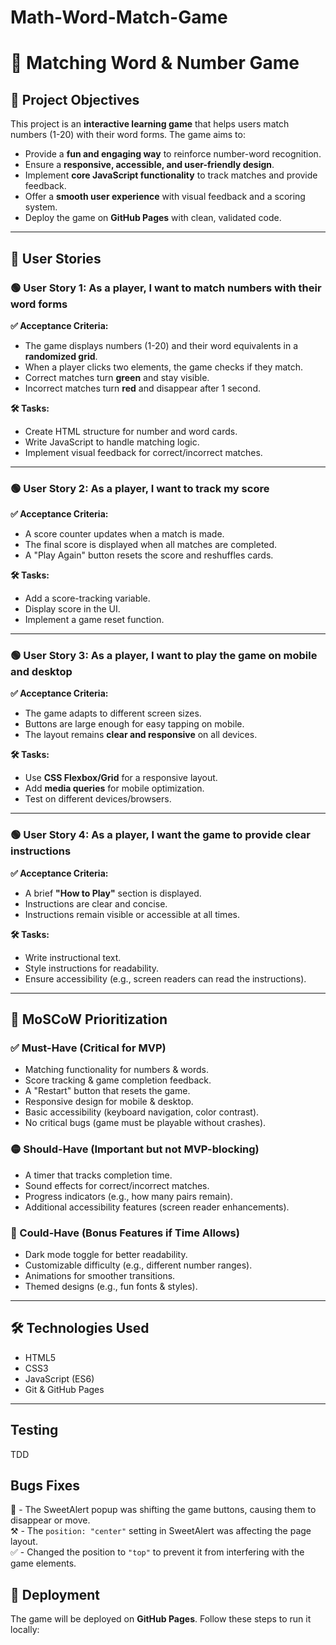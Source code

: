 # Math-Word-Match-Game

# 📌 Matching Word & Number Game  

## 📝 Project Objectives  
This project is an **interactive learning game** that helps users match numbers (1-20) with their word forms. The game aims to:  

- Provide a **fun and engaging way** to reinforce number-word recognition.  
- Ensure a **responsive, accessible, and user-friendly design**.  
- Implement **core JavaScript functionality** to track matches and provide feedback.  
- Offer a **smooth user experience** with visual feedback and a scoring system.  
- Deploy the game on **GitHub Pages** with clean, validated code.  

---

## 📖 User Stories  

### 🟢 User Story 1: As a player, I want to match numbers with their word forms  
**✅ Acceptance Criteria:**  
- The game displays numbers (1-20) and their word equivalents in a **randomized grid**.  
- When a player clicks two elements, the game checks if they match.  
- Correct matches turn **green** and stay visible.  
- Incorrect matches turn **red** and disappear after 1 second.  

**🛠 Tasks:**  
- Create HTML structure for number and word cards.  
- Write JavaScript to handle matching logic.  
- Implement visual feedback for correct/incorrect matches.  

---

### 🟢 User Story 2: As a player, I want to track my score  
**✅ Acceptance Criteria:**  
- A score counter updates when a match is made.  
- The final score is displayed when all matches are completed.  
- A "Play Again" button resets the score and reshuffles cards.  

**🛠 Tasks:**  
- Add a score-tracking variable.  
- Display score in the UI.  
- Implement a game reset function.  

---

### 🟢 User Story 3: As a player, I want to play the game on mobile and desktop  
**✅ Acceptance Criteria:**  
- The game adapts to different screen sizes.  
- Buttons are large enough for easy tapping on mobile.  
- The layout remains **clear and responsive** on all devices.  

**🛠 Tasks:**  
- Use **CSS Flexbox/Grid** for a responsive layout.  
- Add **media queries** for mobile optimization.  
- Test on different devices/browsers.  

---

### 🟢 User Story 4: As a player, I want the game to provide clear instructions  
**✅ Acceptance Criteria:**  
- A brief **"How to Play"** section is displayed.  
- Instructions are clear and concise.  
- Instructions remain visible or accessible at all times.  

**🛠 Tasks:**  
- Write instructional text.  
- Style instructions for readability.  
- Ensure accessibility (e.g., screen readers can read the instructions).  

---

## 🎯 MoSCoW Prioritization  

### ✅ Must-Have (Critical for MVP)  
- Matching functionality for numbers & words.  
- Score tracking & game completion feedback.  
- A "Restart" button that resets the game.  
- Responsive design for mobile & desktop.  
- Basic accessibility (keyboard navigation, color contrast).  
- No critical bugs (game must be playable without crashes).  

### 🟡 Should-Have (Important but not MVP-blocking)  
- A timer that tracks completion time.  
- Sound effects for correct/incorrect matches.  
- Progress indicators (e.g., how many pairs remain).  
- Additional accessibility features (screen reader enhancements).  

### 🔵 Could-Have (Bonus Features if Time Allows)  
- Dark mode toggle for better readability.  
- Customizable difficulty (e.g., different number ranges).  
- Animations for smoother transitions.  
- Themed designs (e.g., fun fonts & styles).  

---
## 🛠 Technologies Used  
- HTML5  
- CSS3  
- JavaScript (ES6)  
- Git & GitHub Pages  

---
## Testing
TDD

## Bugs Fixes

🐞 - The SweetAlert popup was shifting the game buttons, causing them to disappear or move.  
⚒️ - The `position: "center"` setting in SweetAlert was affecting the page layout.  
✅ - Changed the position to `"top"` to prevent it from interfering with the game elements.  


## 📌 Deployment  
The game will be deployed on **GitHub Pages**. Follow these steps to run it locally:  


